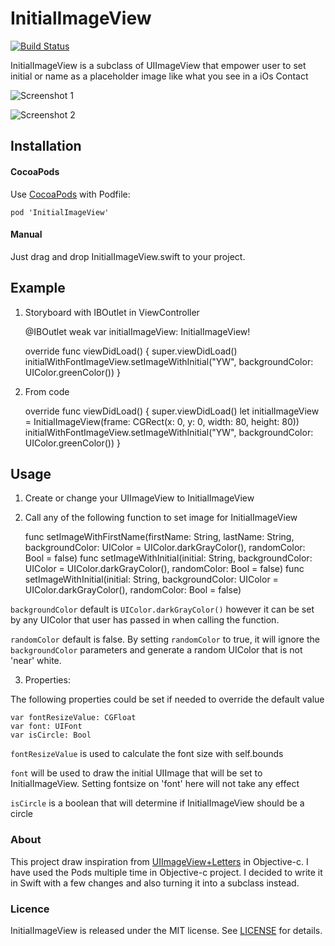 # InitialImageView
[![Build Status](https://www.bitrise.io/app/95edfdbff10fffa5.svg?token=oU7Up6bkcm2FEzk6kb_DVA&branch=master)](https://www.bitrise.io/app/95edfdbff10fffa5)

InitialImageView is a subclass of UIImageView that empower user to set initial or name as a placeholder image like what you see in a iOs Contact

![Screenshot 1](http://imgur.com/4DIKTug.png)

![Screenshot 2](http://imgur.com/iWEVqiq.png)

## Installation

#### CocoaPods
Use [CocoaPods](https://cocoapods.org) with Podfile:

    pod 'InitialImageView'

#### Manual
Just drag and drop InitialImageView.swift to your project.

## Example

1) Storyboard with IBOutlet in ViewController

    @IBOutlet weak var initialImageView: InitialImageView!

    override func viewDidLoad() {
      super.viewDidLoad()
      initialWithFontImageView.setImageWithInitial("YW", backgroundColor: UIColor.greenColor())
    }

2) From code

    override func viewDidLoad() {
      super.viewDidLoad()
      let initialImageView = InitialImageView(frame: CGRect(x: 0, y: 0, width: 80, height: 80))
      initialWithFontImageView.setImageWithInitial("YW", backgroundColor: UIColor.greenColor())
    }

## Usage

1) Create or change your UIImageView to InitialImageView

2) Call any of the following function to set image for InitialImageView

    func setImageWithFirstName(firstName: String, lastName: String, backgroundColor: UIColor = UIColor.darkGrayColor(), randomColor: Bool = false)
    func setImageWithInitial(initial: String, backgroundColor: UIColor = UIColor.darkGrayColor(), randomColor: Bool = false)
    func setImageWithInitial(initial: String, backgroundColor: UIColor = UIColor.darkGrayColor(), randomColor: Bool = false)

`backgroundColor` default is `UIColor.darkGrayColor()` however it can be set by any UIColor that user has passed in when calling the function.

`randomColor` default is false. By setting `randomColor` to true, it will ignore the `backgroundColor` parameters and generate a random UIColor that is not 'near' white.

3) Properties:

The following properties could be set if needed to override the default value

    var fontResizeValue: CGFloat
    var font: UIFont
    var isCircle: Bool

`fontResizeValue` is used to calculate the font size with self.bounds

`font` will be used to draw the initial UIImage that will be set to InitialImageView. Setting fontsize on 'font' here will not take any effect

`isCircle` is a boolean that will determine if InitialImageView should be a circle

### About

This project draw inspiration from [UIImageView+Letters](https://github.com/bachonk/UIImageView-Letters) in Objective-c. I have used the Pods multiple time in Objective-c project. I decided to write it in Swift with a few changes and also turning it into a subclass instead.

### Licence

InitialImageView is released under the MIT license.
See [LICENSE](./LICENSE) for details.
